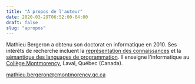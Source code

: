 ```yaml
---
title: "À propos de l'auteur"
date: 2020-03-29T06:52:00-04:00
draft: false
slug: "apropos"
---
```


Mathieu Bergeron a obtenu son doctorat en informatique en 2010.
Ses intérêts de recherche incluent la [représentation des connaissances](https://en.wikipedia.org/wiki/Knowledge_representation_and_reasoning)  et la [sémantique des languages de programmation](https://fr.wikipedia.org/wiki/S%C3%A9mantique_des_langages_de_programmation).
Il enseigne l'informatique au [Collège Montmorency](https://www.cmontmorency.qc.ca/), Laval, Québec (Canada). 

<a href="mailto:mathieu.bergeron@cmontmorency.qc.ca">mathieu.bergeron@cmontmorency.qc.ca</a>
